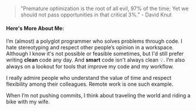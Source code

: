 > ”Premature optimization is the root of all evil, 97% of the time; Yet we should not pass opportunities in that critical 3%.” - David Knut


#### Here's More About Me:
I’m (almost) a polyglot programmer who solves problems through code. I hate stereotyping and respect other people’s opinion in a workspace. <br />
Although I know it's not possible or feasible sometimes, but I'd still prefer writing <b>clean</b> code any day. And <b>smart</b> code isn't always clean 💡. I’m also always on a lookout for tools that improve my code and my workflow.

I really admire people who understand the value of time and respect flexibility among their colleagues. Remote work is one such example.

When I’m not pushing commits, I think about traveling the world and riding a bike with my wife.
